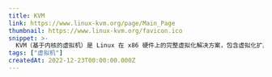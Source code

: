 ```yaml
---
title: KVM
link: https://www.linux-kvm.org/page/Main_Page
thumbnail: https://www.linux-kvm.org/favicon.ico
snippet: >-
  KVM（基于内核的虚拟机）是 Linux 在 x86 硬件上的完整虚拟化解决方案，包含虚拟化扩展（Intel VT 或 AMD-V）。
tags: ["虚拟机"]
createdAt: 2022-12-23T00:00:00.000Z
---
```

